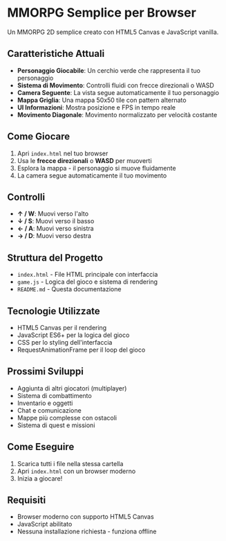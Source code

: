 # MMORPG Semplice per Browser

Un MMORPG 2D semplice creato con HTML5 Canvas e JavaScript vanilla.

## Caratteristiche Attuali

- **Personaggio Giocabile**: Un cerchio verde che rappresenta il tuo personaggio
- **Sistema di Movimento**: Controlli fluidi con frecce direzionali o WASD
- **Camera Seguente**: La vista segue automaticamente il tuo personaggio
- **Mappa Griglia**: Una mappa 50x50 tile con pattern alternato
- **UI Informazioni**: Mostra posizione e FPS in tempo reale
- **Movimento Diagonale**: Movimento normalizzato per velocità costante

## Come Giocare

1. Apri `index.html` nel tuo browser
2. Usa le **frecce direzionali** o **WASD** per muoverti
3. Esplora la mappa - il personaggio si muove fluidamente
4. La camera segue automaticamente il tuo movimento

## Controlli

- **↑ / W**: Muovi verso l'alto
- **↓ / S**: Muovi verso il basso
- **← / A**: Muovi verso sinistra
- **→ / D**: Muovi verso destra

## Struttura del Progetto

- `index.html` - File HTML principale con interfaccia
- `game.js` - Logica del gioco e sistema di rendering
- `README.md` - Questa documentazione

## Tecnologie Utilizzate

- HTML5 Canvas per il rendering
- JavaScript ES6+ per la logica del gioco
- CSS per lo styling dell'interfaccia
- RequestAnimationFrame per il loop del gioco

## Prossimi Sviluppi

- Aggiunta di altri giocatori (multiplayer)
- Sistema di combattimento
- Inventario e oggetti
- Chat e comunicazione
- Mappe più complesse con ostacoli
- Sistema di quest e missioni

## Come Eseguire

1. Scarica tutti i file nella stessa cartella
2. Apri `index.html` con un browser moderno
3. Inizia a giocare!

## Requisiti

- Browser moderno con supporto HTML5 Canvas
- JavaScript abilitato
- Nessuna installazione richiesta - funziona offline


